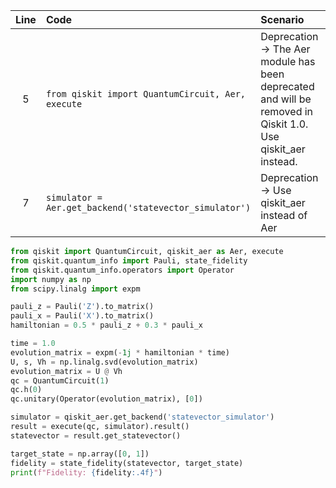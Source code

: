 | Line | Code | Scenario | Reference | Artifact | Refactoring |   
| :--: | :--- | :------- | :-------: | :------- | :---------- | 
| 5 | `from qiskit import QuantumCircuit, Aer, execute` | Deprecation -> The Aer module has been deprecated and will be removed in Qiskit 1.0. Use qiskit_aer instead. | qrn_tax_ddbb-4e1a7f69-eeb4-4a93-9f27-322819438bf4 | qiskit | `from qiskit import QuantumCircuit, qiskit_aer as Aer, execute` |
| 7 | `simulator = Aer.get_backend('statevector_simulator')` | Deprecation -> Use qiskit_aer instead of Aer | qrn_tax_ddbb-4e1a7f69-eeb4-4a93-9f27-322819438bf4 | qiskit | `simulator = qiskit_aer.get_backend('statevector_simulator')` | 

```python
from qiskit import QuantumCircuit, qiskit_aer as Aer, execute
from qiskit.quantum_info import Pauli, state_fidelity
from qiskit.quantum_info.operators import Operator
import numpy as np
from scipy.linalg import expm

pauli_z = Pauli('Z').to_matrix()
pauli_x = Pauli('X').to_matrix()
hamiltonian = 0.5 * pauli_z + 0.3 * pauli_x

time = 1.0
evolution_matrix = expm(-1j * hamiltonian * time)
U, s, Vh = np.linalg.svd(evolution_matrix)
evolution_matrix = U @ Vh
qc = QuantumCircuit(1)
qc.h(0)
qc.unitary(Operator(evolution_matrix), [0])

simulator = qiskit_aer.get_backend('statevector_simulator')
result = execute(qc, simulator).result()
statevector = result.get_statevector()

target_state = np.array([0, 1])
fidelity = state_fidelity(statevector, target_state)
print(f"Fidelity: {fidelity:.4f}")
```